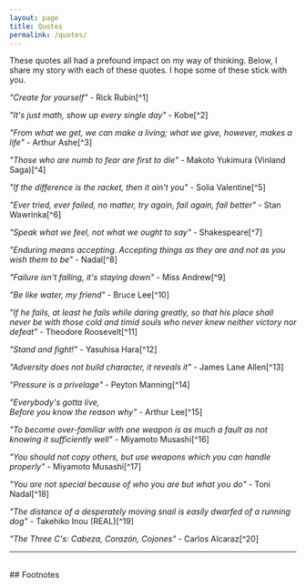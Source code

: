 ```yaml
---
layout: page
title: Quotes
permalink: /quotes/
---
```


These quotes all had a prefound impact on my way of thinking. Below, I share my story with each of these quotes. I hope some of these stick with you.

*"Create for yourself"* - Rick Rubin[^1]  
  
*"It's just math, show up every single day"* - Kobe[^2]  
  
*"From what we get, we can make a living; what we give, however, makes a life"* - Arthur Ashe[^3]

*"Those who are numb to fear are first to die"* - Makoto Yukimura (Vinland Saga)[^4]

*"If the difference is the racket, then it ain't you"* - Solia Valentine[^5]

*"Ever tried, ever failed, no matter, try again, fail again, fail better"* - Stan Wawrinka[^6]

*"Speak what we feel, not what we ought to say"* - Shakespeare[^7]

*"Enduring means accepting. Accepting things as they are and not as you wish them to be"* - Nadal[^8]

*"Failure isn't falling, it's staying down"* - Miss Andrew[^9]

*"Be like water, my friend"* - Bruce Lee[^10]

*"If he fails, at least he fails while daring greatly, so that his place shall never be with those cold and timid souls who never knew neither victory nor defeat"* - Theodore Roosevelt[^11]

*"Stand and fight!"* - Yasuhisa Hara[^12]

*"Adversity does not build character, it reveals it"* - James Lane Allen[^13]

*"Pressure is a privelage"* - Peyton Manning[^14]

*"Everybody's gotta live,*   
*Before you know the reason why"* - Arthur Lee[^15]

*"To become over-familiar with one weapon is as much a fault as not knowing it sufficiently well"* - Miyamoto Musashi[^16]

*"You should not copy others, but use weapons which you can handle properly"* - Miyamoto Musashi[^17]

*"You are not special because of who you are but what you do"* - Toni Nadal[^18]

*"The distance of a desperately moving snail is easily dwarfed of a running dog"* - Takehiko Inou (REAL)[^19]

*"The Three C's: Cabeza, Corazón, Cojones"* - Carlos Alcaraz[^20]

<hr/>
<br/>
## Footnotes
<!--
[^1]:
[^2]:
[^3]:
[^4]:
[^5]:
[^6]:
[^7]:
[^8]:
[^9]:
[^10]:
[^11]:
[^12]:
[^13]:
[^14]:
[^15]:
[^16]:
[^17]:
[^18]:
[^19]:
-->


